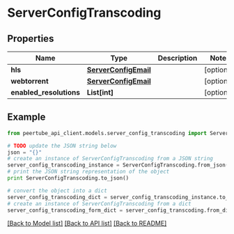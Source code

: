 # ServerConfigTranscoding


## Properties
Name | Type | Description | Notes
------------ | ------------- | ------------- | -------------
**hls** | [**ServerConfigEmail**](ServerConfigEmail.md) |  | [optional] 
**webtorrent** | [**ServerConfigEmail**](ServerConfigEmail.md) |  | [optional] 
**enabled_resolutions** | **List[int]** |  | [optional] 

## Example

```python
from peertube_api_client.models.server_config_transcoding import ServerConfigTranscoding

# TODO update the JSON string below
json = "{}"
# create an instance of ServerConfigTranscoding from a JSON string
server_config_transcoding_instance = ServerConfigTranscoding.from_json(json)
# print the JSON string representation of the object
print ServerConfigTranscoding.to_json()

# convert the object into a dict
server_config_transcoding_dict = server_config_transcoding_instance.to_dict()
# create an instance of ServerConfigTranscoding from a dict
server_config_transcoding_form_dict = server_config_transcoding.from_dict(server_config_transcoding_dict)
```
[[Back to Model list]](../README.md#documentation-for-models) [[Back to API list]](../README.md#documentation-for-api-endpoints) [[Back to README]](../README.md)


